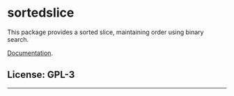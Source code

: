 # sortedslice

This package provides a sorted slice, maintaining order using binary search.

[Documentation](https://pkg.go.dev/github.com/mark-summerfield/sortedslice).

## License: GPL-3


---
